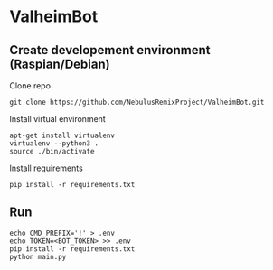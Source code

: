 # ValheimBot

## Create developement environment (Raspian/Debian)
Clone repo
```
git clone https://github.com/NebulusRemixProject/ValheimBot.git
```
Install virtual environment
```
apt-get install virtualenv
virtualenv --python3 .
source ./bin/activate
```
Install requirements
```
pip install -r requirements.txt
```

## Run
```
echo CMD_PREFIX='!' > .env
echo TOKEN=<BOT_TOKEN> >> .env
pip install -r requirements.txt
python main.py
```



